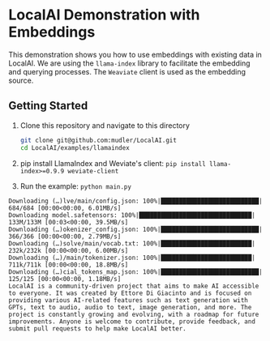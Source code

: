# LocalAI Demonstration with Embeddings

This demonstration shows you how to use embeddings with existing data in LocalAI.
We are using the `llama-index` library to facilitate the embedding and querying processes.
The `Weaviate` client is used as the embedding source.

## Getting Started

1. Clone this repository and navigate to this directory

    ```bash
    git clone git@github.com:mudler/LocalAI.git
    cd LocalAI/examples/llamaindex
    ```

2. pip install LlamaIndex and Weviate's client: `pip install llama-index>=0.9.9 weviate-client`
3. Run the example: `python main.py`

```none
Downloading (…)lve/main/config.json: 100%|███████████████████████████| 684/684 [00:00<00:00, 6.01MB/s]
Downloading model.safetensors: 100%|███████████████████████████████| 133M/133M [00:03<00:00, 39.5MB/s]
Downloading (…)okenizer_config.json: 100%|███████████████████████████| 366/366 [00:00<00:00, 2.79MB/s]
Downloading (…)solve/main/vocab.txt: 100%|█████████████████████████| 232k/232k [00:00<00:00, 6.00MB/s]
Downloading (…)/main/tokenizer.json: 100%|█████████████████████████| 711k/711k [00:00<00:00, 18.8MB/s]
Downloading (…)cial_tokens_map.json: 100%|███████████████████████████| 125/125 [00:00<00:00, 1.18MB/s]
LocalAI is a community-driven project that aims to make AI accessible to everyone. It was created by Ettore Di Giacinto and is focused on providing various AI-related features such as text generation with GPTs, text to audio, audio to text, image generation, and more. The project is constantly growing and evolving, with a roadmap for future improvements. Anyone is welcome to contribute, provide feedback, and submit pull requests to help make LocalAI better.
```

